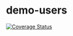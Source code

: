 # demo-users

[![Coverage Status](https://coveralls.io/repos/github/edjeordjian/demo-users/badge.svg?branch=develop&t=8RwVJZ)](https://coveralls.io/github/edjeordjian/demo-users?branch=develop) 
